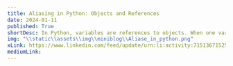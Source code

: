 ```yaml
---
title: Aliasing in Python: Objects and References
date: 2024-01-11
published: True
shortDesc: In Python, variables are references to objects. When one variable is assigned to another, both variables point to the same object...
img: "\\static\\assets\\img\\miniblog\\Aliase_in_python.png"
xLink: https://www.linkedin.com/feed/update/urn:li:activity:7151367152501997570?utm_source=share&utm_medium=member_desktop
mediumLink: 
---
```

